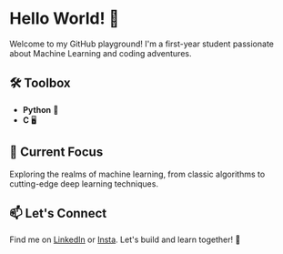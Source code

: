 # Hello World! 👋

Welcome to my GitHub playground! I'm a first-year student passionate about Machine Learning and coding adventures.

## 🛠️ Toolbox

- **Python** 🐍
- **C** 🖥️

## 🌱 Current Focus

Exploring the realms of machine learning, from classic algorithms to cutting-edge deep learning techniques.

## 📫 Let's Connect

Find me on [LinkedIn](https://www.linkedin.com/in/singhishant/) or [Insta](https://www.instagram.com/astro.ishu/). Let's build and learn together! 🚀
